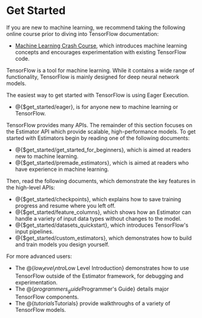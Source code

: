 # Get Started

If you are new to machine learning, we recommend taking the following online
course prior to diving into TensorFlow documentation:

  * [Machine Learning Crash Course](https://developers.google.com/machine-learning/crash-course/),
    which introduces machine learning concepts and encourages experimentation
    with existing TensorFlow code.

TensorFlow is a tool for machine learning. While it contains a wide range of
functionality, TensorFlow is mainly designed for deep neural network models.

The easiest way to get started with TensorFlow is using Eager Execution.

  * @{$get_started/eager}, is for anyone new to  machine learning or TensorFlow.

TensorFlow provides many APIs. The remainder of this section focuses on the
Estimator API which provide scalable, high-performance models.
To get started with Estimators begin by reading one of the following documents:

  * @{$get_started/get_started_for_beginners}, which is aimed at readers
    new to machine learning.
  * @{$get_started/premade_estimators}, which is aimed at readers who have
    experience in machine learning.

Then, read the following documents, which demonstrate the key features
in the high-level APIs:

  * @{$get_started/checkpoints}, which explains how to save training progress
    and resume where you left off.
  * @{$get_started/feature_columns}, which shows how an
    Estimator can handle a variety of input data types without changes to the
    model.
  * @{$get_started/datasets_quickstart}, which introduces TensorFlow's
    input pipelines.
  * @{$get_started/custom_estimators}, which demonstrates how
    to build and train models you design yourself.

For more advanced users:

  * The @{$low_level_intro$Low Level Introduction} demonstrates how to use
    TensorFlow outside of the Estimator framework, for debugging and
    experimentation.
  * The @{$programmers_guide$Programmer's Guide} details major
    TensorFlow components.
  * The @{$tutorials$Tutorials} provide walkthroughs of a variety of
    TensorFlow models.
